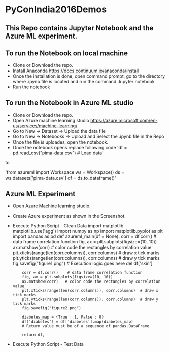 # PyConIndia2016Demos
## This Repo contains Jupyter Notebook and the Azure ML experiment.

## To run the Notebook on local machine
* Clone or Download the repo.
* Install Anaconda https://docs.continuum.io/anaconda/install
* Once the installation is done, open command prompt, go to the directory where .ipynb file is located and run the command Jupyter notebook
* Run the notebook

## To run the Notebook in Azure ML studio
* Clone or Download the repo.
* Open Azure machine learning studio https://azure.microsoft.com/en-us/services/machine-learning/
* Go to New -> Dataset -> Upload the data file
* Go to New -> Notebooks -> Upload and Select the .ipynb file in the Repo
* Once the file is uploades, open the notebook.
* Once the notebook opens replace following code 
   'df = pd.read_csv("pima-data.csv") # Load data'

to

 'from azureml import Workspace
  ws = Workspace()
  ds = ws.datasets['pima-data.csv']
  df = ds.to_dataframe()'

 
## Azure ML Experiment 
* Open Azure Machine learning studio.
* Create Azure experiment as shown in the Screenshot.
* Execute Python Script - Clean Data 
      import matplotlib
      matplotlib.use('agg')
      import numpy as np
      import matplotlib.pyplot as plt
      import pandas as pd
      def azureml_main(df = None):
          corr = df.corr()    # data frame correlation function
          fig, ax = plt.subplots(figsize=(10, 10))
          ax.matshow(corr)   # color code the rectangles by correlation value
          plt.xticks(range(len(corr.columns)), corr.columns)  # draw x tick marks
          plt.yticks(range(len(corr.columns)), corr.columns)  # draw y tick marks
          fig.savefig("figure1.png")
          # Execution logic goes here
          del df['skin']
          
          corr = df.corr()    # data frame correlation function
          fig, ax = plt.subplots(figsize=(10, 10))
          ax.matshow(corr)   # color code the rectangles by correlation value
          plt.xticks(range(len(corr.columns)), corr.columns)  # draw x tick marks
          plt.yticks(range(len(corr.columns)), corr.columns)  # draw y tick marks
          fig.savefig("figure2.png")
          
          diabetes_map = {True : 1, False : 0}
          df['diabetes'] = df['diabetes'].map(diabetes_map)
          # Return value must be of a sequence of pandas.DataFrame

          return df,

* Execute Python Script - Test Data 

